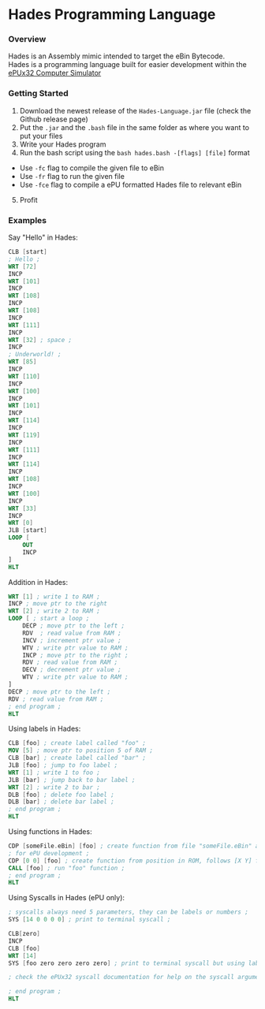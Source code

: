 # Hades Programming Language
### Overview
Hades is an Assembly mimic intended to target the eBin Bytecode.\
Hades is a programming language built for easier development within the [ePUx32 Computer Simulator](https://github.com/Nadelio/ePU)

### Getting Started
1. Download the newest release of the `Hades-Language.jar` file (check the Github release page)
2. Put the `.jar` and the `.bash` file in the same folder as where you want to put your files
3. Write your Hades program
4. Run the bash script using the `bash hades.bash -[flags] [file]` format
  - Use `-fc` flag to compile the given file to eBin
  - Use `-fr` flag to run the given file
  - Use `-fce` flag to compile a ePU formatted Hades file to relevant eBin
5. Profit

### Examples
Say "Hello" in Hades:
```nasm
CLB [start]
; Hello ;
WRT [72]
INCP
WRT [101]
INCP
WRT [108]
INCP
WRT [108]
INCP
WRT [111]
INCP
WRT [32] ; space ;
INCP
; Underworld! ;
WRT [85]
INCP
WRT [110]
INCP
WRT [100]
INCP
WRT [101]
INCP
WRT [114]
INCP
WRT [119]
INCP
WRT [111]
INCP
WRT [114]
INCP
WRT [108]
INCP
WRT [100]
INCP
WRT [33]
INCP
WRT [0]
JLB [start]
LOOP [
    OUT
    INCP
]
HLT
```
Addition in Hades:
```nasm
WRT [1] ; write 1 to RAM ;
INCP ; move ptr to the right
WRT [2] ; write 2 to RAM ;
LOOP [ ; start a loop ;
    DECP ; move ptr to the left ;
    RDV  ; read value from RAM ;
    INCV ; increment ptr value ;
    WTV ; write ptr value to RAM ;
    INCP ; move ptr to the right ;
    RDV ; read value from RAM ;
    DECV ; decrement ptr value ;
    WTV ; write ptr value to RAM ;
]
DECP ; move ptr to the left ;
RDV ; read value from RAM ;
; end program ;
HLT
```
Using labels in Hades:
```nasm
CLB [foo] ; create label called "foo" ;
MOV [5] ; move ptr to position 5 of RAM ;
CLB [bar] ; create label called "bar" ;
JLB [foo] ; jump to foo label ;
WRT [1] ; write 1 to foo ;
JLB [bar] ; jump back to bar label ;
WRT [2] ; write 2 to bar ;
DLB [foo] ; delete foo label ;
DLB [bar] ; delete bar label ;
; end program ;
HLT
```
Using functions in Hades:
```nasm
CDP [someFile.eBin] [foo] ; create function from file "someFile.eBin" and call it "foo" ;
; for ePU development ;
CDP [0 0] [foo] ; create function from position in ROM, follows [X Y] format;
CALL [foo] ; run "foo" function ;
; end program ;
HLT
```
Using Syscalls in Hades (ePU only):
```nasm
; syscalls always need 5 parameters, they can be labels or numbers ;
SYS [14 0 0 0 0] ; print to terminal syscall ;

CLB[zero]
INCP
CLB [foo]
WRT [14]
SYS [foo zero zero zero zero] ; print to terminal syscall but using labels called "foo" and "zero" ;

; check the ePUx32 syscall documentation for help on the syscall arguments ;

; end program ;
HLT
```
